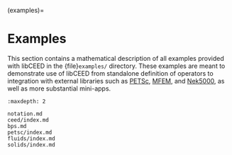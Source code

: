 (examples)=

# Examples

This section contains a mathematical description of all examples provided with libCEED
in the {file}`examples/` directory.
These examples are meant to demonstrate use of libCEED from standalone definition of operators to integration with external libraries such as [PETSc](https://www.mcs.anl.gov/petsc), [MFEM](https://mfem.org), and [Nek5000](https://nek5000.mcs.anl.gov/), as well as more substantial mini-apps.

```{toctree}
:maxdepth: 2

notation.md
ceed/index.md
bps.md
petsc/index.md
fluids/index.md
solids/index.md
```
